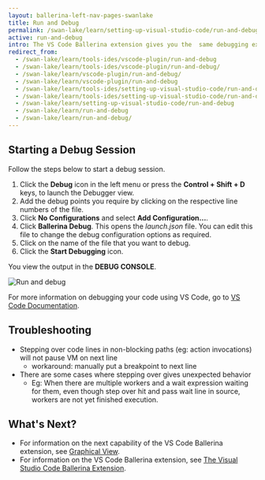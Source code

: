 ```yaml
---
layout: ballerina-left-nav-pages-swanlake
title: Run and Debug
permalink: /swan-lake/learn/setting-up-visual-studio-code/run-and-debug/
active: run-and-debug
intro: The VS Code Ballerina extension gives you the  same debugging experience as the conventional VS Code Debugger. Thus, you can run or debug your Ballerina programs easily via the VS Code Ballerina extension by launching its debugger. 
redirect_from:
  - /swan-lake/learn/tools-ides/vscode-plugin/run-and-debug
  - /swan-lake/learn/tools-ides/vscode-plugin/run-and-debug/
  - /swan-lake/learn/vscode-plugin/run-and-debug/
  - /swan-lake/learn/vscode-plugin/run-and-debug
  - /swan-lake/learn/tools-ides/setting-up-visual-studio-code/run-and-debug
  - /swan-lake/learn/tools-ides/setting-up-visual-studio-code/run-and-debug/
  - /swan-lake/learn/setting-up-visual-studio-code/run-and-debug
  - /swan-lake/learn/run-and-debug
  - /swan-lake/learn/run-and-debug/
---
```


## Starting a Debug Session

Follow the steps below to start a debug session. 

1. Click the **Debug** icon in the left menu or press the **Control + Shift + D** keys, to launch the Debugger view.
2. Add the debug points you require by clicking on the respective line numbers of the file.
3. Click **No Configurations** and select **Add Configuration...**. 
4. Click **Ballerina Debug**. This opens the *launch.json* file. You can edit this file to change the debug configuration options as required.
5. Click on the name of the file that you want to debug.
6. Click the **Start Debugging** icon.

You view the output in the **DEBUG CONSOLE**.

![Run and debug](/swan-lake/learn/images/run-and-debug.gif)

For more information on debugging your code using VS Code, go to [VS Code Documentation](https://code.visualstudio.com/docs/editor/debugging).

## Troubleshooting
- Stepping over code lines in non-blocking paths (eg: action invocations) will not pause VM on next line
    - workaround: manually put a breakpoint to next line
- There are some cases where stepping over gives unexpected behavior
    - Eg: When there are multiple workers and a wait expression waiting for them, even though step over hit and pass wait line in source, workers are not yet finished execution.

## What's Next?

 - For information on the next capability of the VS Code Ballerina extension, see [Graphical View](/swan-lake/learn/vscode-plugin/graphical-editor).
 - For information on the VS Code Ballerina extension, see [The Visual Studio Code Ballerina Extension](/swan-lake/learn/vscode-plugin).